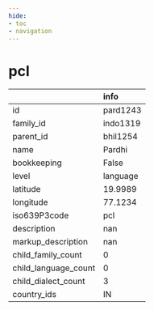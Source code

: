 ```yaml
---
hide:
- toc
- navigation
---
```

# pcl
|                      | info     |
|:---------------------|:---------|
| id                   | pard1243 |
| family_id            | indo1319 |
| parent_id            | bhil1254 |
| name                 | Pardhi   |
| bookkeeping          | False    |
| level                | language |
| latitude             | 19.9989  |
| longitude            | 77.1234  |
| iso639P3code         | pcl      |
| description          | nan      |
| markup_description   | nan      |
| child_family_count   | 0        |
| child_language_count | 0        |
| child_dialect_count  | 3        |
| country_ids          | IN       |